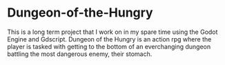 # Dungeon-of-the-Hungry
This is a long term project that I work on in my spare time using the Godot Engine and Gdscript. Dungeon of the Hungry is an action rpg where the player is tasked with getting to the bottom of an everchanging dungeon battling the most dangerous enemy, their stomach.
